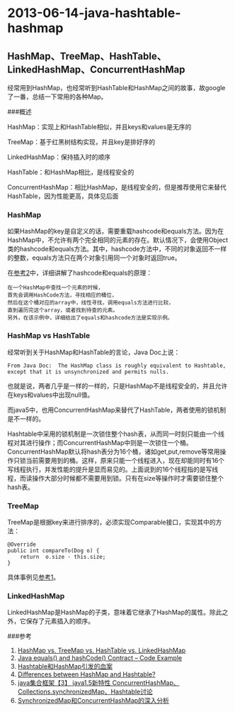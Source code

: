 # 2013-06-14-java-hashtable-hashmap


## HashMap、TreeMap、HashTable、LinkedHashMap、ConcurrentHashMap

经常用到HashMap，也经常听到HashTable和HashMap之间的故事，故google了一番，总结一下常用的各种Map。

###概述

HashMap：实现上和HashTable相似，并且keys和values是无序的

TreeMap：基于红黑树结构实现，并且key是排好序的

LinkedHashMap：保持插入时的顺序

HashTable：和HashMap相比，是线程安全的

ConcurrentHashMap：相比HashMap，是线程安全的，但是推荐使用它来替代HashTable，因为性能更高，具体见后面

<!-- more -->

### HashMap

如果HashMap的key是自定义的话，需要重载hashcode和equals方法。因为在HashMap中，不允许有两个完全相同的元素的存在。默认情况下，会使用Object类的hashcode和equals方法。其中，hashcode方法中，不同的对象返回不一样的整数，equals方法只在两个对象引用同一个对象时返回true。

在[参考2](http://www.programcreek.com/2011/07/java-equals-and-hashcode-contract/)中，详细讲解了hashcode和equals的原理：

	在一个HashMap中查找一个元素的时候，
	首先会调用HashCode方法，寻找相应的桶位，
	然后在这个桶对应的array中，线性寻找，调用equals方法进行比较，
	直到遍历完这个array，或者找到待查的元素。
	另外，在该示例中，详细给出了equals和hashcode方法是实现示例。

### HashMap vs HashTable

经常听到关于HashMap和HashTable的言论，Java Doc上说：

	From Java Doc:  The HashMap class is roughly equivalent to Hashtable, 
	except that it is unsynchronized and permits nulls.

也就是说，两者几乎是一样的一样的，只是HashMap不是线程安全的，并且允许在keys和values中出现null值。

而java5中，也用ConcurrentHashMap来替代了HashTable，两者使用的锁机制是不一样的。

Hashtable中采用的锁机制是一次锁住整个hash表，从而同一时刻只能由一个线程对其进行操作；而ConcurrentHashMap中则是一次锁住一个桶。ConcurrentHashMap默认将hash表分为16个桶，诸如get,put,remove等常用操作只锁当前需要用到的桶。这样，原来只能一个线程进入，现在却能同时有16个写线程执行，并发性能的提升是显而易见的。上面说到的16个线程指的是写线程，而读操作大部分时候都不需要用到锁。只有在size等操作时才需要锁住整个hash表。

### TreeMap

TreeMap是根据key来进行排序的，必须实现Comparable接口，实现其中的方法：

	@Override
	public int compareTo(Dog o) {
		return  o.size - this.size;
	}

具体事例见[参考1](http://java.dzone.com/articles/hashmap-vs-treemap-vs)。


### LinkedHashMap

LinkedHashMap是HashMap的子类，意味着它继承了HashMap的属性。除此之外，它保存了元素插入的顺序。

###参考

1. [HashMap vs. TreeMap vs. HashTable vs. LinkedHashMap](http://java.dzone.com/articles/hashmap-vs-treemap-vs)
2. [Java equals() and hashCode() Contract – Code Example](http://www.programcreek.com/2011/07/java-equals-and-hashcode-contract/)
3. [Hashtable和HashMap引发的血案](http://developer.51cto.com/art/201102/246431.htm)
4. [Differences between HashMap and Hashtable?](http://stackoverflow.com/questions/40471/differences-between-hashmap-and-hashtable)
5. [java集合框架【3】 java1.5新特性 ConcurrentHashMap、Collections.synchronizedMap、Hashtable讨论](http://blog.csdn.net/itm_hadf/article/details/7506529)
6. [SynchronizedMap和ConcurrentHashMap的深入分析](http://blog.sina.com.cn/s/blog_5157093c0100hm3y.html)